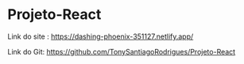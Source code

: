 # Projeto-React

Link do site : https://dashing-phoenix-351127.netlify.app/

Link do Git: https://github.com/TonySantiagoRodrigues/Projeto-React